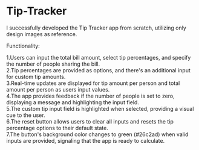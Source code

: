 # Tip-Tracker<br>
I successfully developed the Tip Tracker app from scratch, utilizing only design images as reference.<br>


Functionality:<br>

1.Users can input the total bill amount, select tip percentages, and specify the number of people sharing the bill.<br>
2.Tip percentages are provided as options, and there's an additional input for custom tip amounts.<br>
3.Real-time updates are displayed for tip amount per person and total amount per person as users input values.<br>
4.The app provides feedback if the number of people is set to zero, displaying a message and highlighting the input field.<br>
5.The custom tip input field is highlighted when selected, providing a visual cue to the user.<br>
6.The reset button allows users to clear all inputs and resets the tip percentage options to their default state.<br>
7.The button's background color changes to green (#26c2ad) when valid inputs are provided, signaling that the app is ready to calculate.<br>
